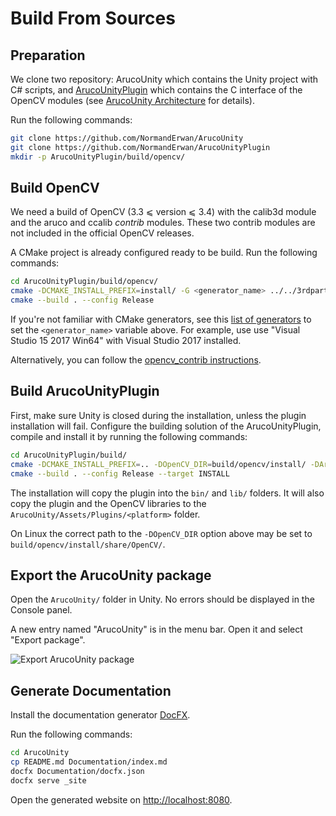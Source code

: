 # Build From Sources

## Preparation

We clone two repository: ArucoUnity which contains the Unity project with C# scripts, and [ArucoUnityPlugin](https://github.com/NormandErwan/ArucoUnityPlugin/) which contains the C interface of the OpenCV modules (see [ArucoUnity Architecture](aruco-unity-architecture.md) for details).

Run the following commands:

```bash
git clone https://github.com/NormandErwan/ArucoUnity
git clone https://github.com/NormandErwan/ArucoUnityPlugin
mkdir -p ArucoUnityPlugin/build/opencv/
```

## Build OpenCV

We need a build of OpenCV (3.3 ⩽ version ⩽ 3.4) with the calib3d module and the aruco and ccalib *contrib* modules. These two contrib modules are not included in the official OpenCV releases.

A CMake project is already configured ready to be build. Run the following commands:

```bash
cd ArucoUnityPlugin/build/opencv/
cmake -DCMAKE_INSTALL_PREFIX=install/ -G <generator_name> ../../3rdparty/opencv_contrib/
cmake --build . --config Release
```

If you're not familiar with CMake generators, see this [list of generators](https://cmake.org/cmake/help/latest/manual/cmake-generators.7.html) to set the `<generator_name>` variable above. For example, use use "Visual Studio 15 2017 Win64" with Visual Studio 2017 installed.

Alternatively, you can follow the [opencv_contrib instructions](https://github.com/opencv/opencv_contrib).

## Build ArucoUnityPlugin

First, make sure Unity is closed during the installation, unless the plugin installation will fail. Configure the building solution of the ArucoUnityPlugin, compile and install it by running the following commands:

```bash
cd ArucoUnityPlugin/build/
cmake -DCMAKE_INSTALL_PREFIX=.. -DOpenCV_DIR=build/opencv/install/ -DArucoUnity_DIR=../../ArucoUnity/ -G <generator_name> ..
cmake --build . --config Release --target INSTALL
```

The installation will copy the plugin into the `bin/` and `lib/` folders. It will also copy the plugin and the OpenCV libraries to the `ArucoUnity/Assets/Plugins/<platform>` folder.

On Linux the correct path to the `-DOpenCV_DIR` option above may be set to `build/opencv/install/share/OpenCV/`.

## Export the ArucoUnity package

Open the `ArucoUnity/` folder in Unity. No errors should be displayed in the Console panel.

A new entry named "ArucoUnity" is in the menu bar. Open it and select "Export package".

![Export ArucoUnity package](~/images/export_package.jpg)

## Generate Documentation

Install the documentation generator [DocFX](http://dotnet.github.io/docfx/tutorial/docfx_getting_started.html).

Run the following commands:

```bash
cd ArucoUnity
cp README.md Documentation/index.md
docfx Documentation/docfx.json
docfx serve _site
```

Open the generated website on [http://localhost:8080](http://localhost:8080).